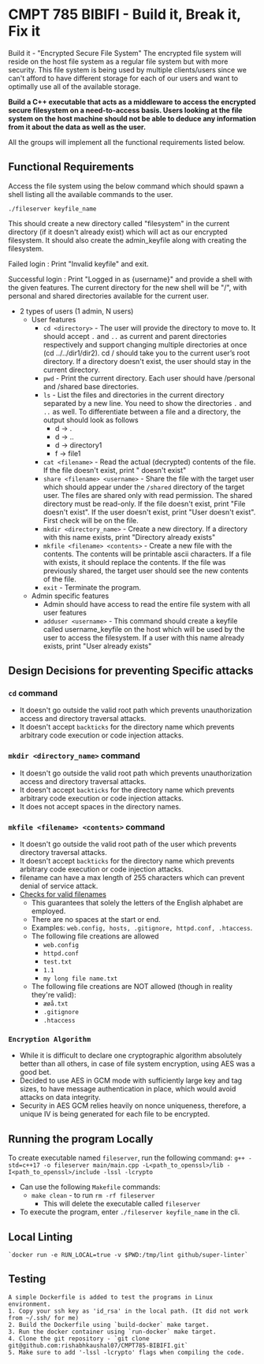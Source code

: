 # CMPT 785 BIBIFI - Build it, Break it, Fix it

Build it - "Encrypted Secure File System"
The encrypted file system will reside on the host file system as a regular file system but with more security. This file
system is being used by multiple clients/users since we can't afford to have different storage for each of our users and
want to optimally use all of the available storage.

<b>Build a C++ executable that acts as a middleware to access the encrypted secure filesystem on a need-to-access basis.
Users looking at the file system on the host machine should not be able to deduce any information from it about the data
as well as the user. </b>

All the groups will implement all the functional requirements listed below.

## Functional Requirements

Access the file system using the below command which should spawn a shell listing all the available commands to the
user.

`./fileserver keyfile_name`

This should create a new directory called "filesystem" in the current directory (if it doesn't already exist) which will
act as our encrypted filesystem. It should also create the admin_keyfile along with creating the filesystem.

Failed login : Print "Invalid keyfile" and exit.

Successful login : Print "Logged in as {username}" and provide a shell with the given features. The current directory
for the new shell will be "/", with personal and shared directories available for the current user.

- 2 types of users (1 admin, N users)
    - User features
        - `cd <directory>`   - The user will provide the directory to move to. It should accept `.` and `..` as current and
          parent directories respectively and support changing multiple directories at once (cd ../../dir1/dir2). cd /
          should take you to the current user’s root directory. If a directory doesn't exist, the user should stay in the
          current directory.
        - `pwd`   - Print the current directory. Each user should have /personal and /shared base directories.
        - `ls`   - List the files and directories in the current directory separated by a new line. You need to show the
          directories `.` and `..` as well. To differentiate between a file and a directory, the output should look as
          follows
            - d -> .
            - d -> ..
            - d -> directory1
            - f -> file1
        - `cat <filename>`   - Read the actual (decrypted) contents of the file. If the file doesn't exist,
          print "<filename> doesn't exist"
        - `share <filename> <username>`   - Share the file with the target user which should appear under the `/shared`
          directory of the target user. The files are shared only with read permission. The shared directory must be
          read-only. If the file doesn't exist, print "File <filename> doesn't exist". If the user doesn't exist,
          print "User <username> doesn't exist". First check will be on the file.
        - `mkdir <directory_name>`   - Create a new directory. If a directory with this name exists, print "Directory
          already exists"
        - `mkfile <filename> <contents>`   - Create a new file with the contents. The contents will be printable ascii
          characters. If a file with <filename> exists, it should replace the contents. If the file was previously
          shared, the target user should see the new contents of the file.
        - `exit`   - Terminate the program.
    - Admin specific features
        - Admin should have access to read the entire file system with all user features
        - `adduser <username>`  - This command should create a keyfile called username_keyfile on the host which will be
          used by the user to access the filesystem. If a user with this name already exists, print "User <username>
          already exists"


## Design Decisions for preventing Specific attacks

### `cd` command
- It doesn't go outside the valid root path which prevents unauthorization access and directory traversal attacks.
- It doesn't accept `backticks` for the directory name which prevents arbitrary code execution or code injection attacks.

### `mkdir <directory_name>` command
- It doesn't go outside the valid root path which prevents unauthorization access and directory traversal attacks.
- It doesn't accept `backticks` for the directory name which prevents arbitrary code execution or code injection attacks.
- It does not accept spaces in the directory names.

### `mkfile <filename> <contents>` command
- It doesn't go outside the valid root path of the user which prevents directory traversal attacks.
- It doesn't accept `backticks` for the directory name which prevents arbitrary code execution or code injection attacks.
- filename can have a max length of 255 characters which can prevent denial of service attack.
- [Checks for valid filenames](https://stackoverflow.com/questions/11794144/regular-expression-for-valid-filename)
  - This guarantees that solely the letters of the English alphabet are employed.
  - There are no spaces at the start or end.
  - Examples: `web.config, hosts, .gitignore, httpd.conf, .htaccess`.
  - The following file creations are allowed
    - `web.config`
    - `httpd.conf`
    - `test.txt`
    - `1.1`
    - `my long file name.txt`
  - The following file creations are NOT allowed (though in reality they're valid):
    - `æøå.txt`
    - `.gitignore`
    - `.htaccess`

### `Encryption Algorithm`
- While it is difficult to declare one cryptographic algorithm absolutely better than all others, in case of file system encryption, using AES was a good bet. 
- Decided to use AES in GCM mode with sufficiently large key and tag sizes, to have message authentication in place, which would avoid attacks on data integrity.
- Security in AES GCM relies heavily on nonce uniqueness, therefore, a unique IV is being generated for each file to be encrypted.


## Running the program Locally

To create executable named `fileserver`, run the following command:
`g++ -std=c++17 -o fileserver main/main.cpp -L<path_to_openssl>/lib -I<path_to_openssl>/include -lssl -lcrypto`
- Can use the following `Makefile` commands:
  - `make clean` - to run `rm -rf fileserver`
    - This will delete the executable called `fileserver`
- To execute the program, enter `./fileserver keyfile_name` in the cli.

## Local Linting

    `docker run -e RUN_LOCAL=true -v $PWD:/tmp/lint github/super-linter`

## Testing

    A simple Dockerfile is added to test the programs in Linux environment. 
    1. Copy your ssh key as 'id_rsa' in the local path. (It did not work from ~/.ssh/ for me)
    2. Build the Dockerfile using `build-docker` make target.
    3. Run the docker container using `run-docker` make target.
    4. Clone the git repository - `git clone git@github.com:rishabhkaushal07/CMPT785-BIBIFI.git`
    5. Make sure to add '-lssl -lcrypto' flags when compiling the code.
